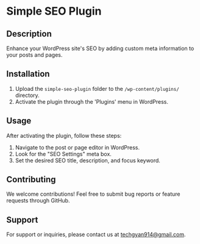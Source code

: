 # Simple SEO Plugin

## Description

Enhance your WordPress site's SEO by adding custom meta information to your posts and pages.

## Installation

1. Upload the `simple-seo-plugin` folder to the `/wp-content/plugins/` directory.
2. Activate the plugin through the 'Plugins' menu in WordPress.

## Usage

After activating the plugin, follow these steps:

1. Navigate to the post or page editor in WordPress.
2. Look for the "SEO Settings" meta box.
3. Set the desired SEO title, description, and focus keyword.

## Contributing

We welcome contributions! Feel free to submit bug reports or feature requests through GitHub.

## Support

For support or inquiries, please contact us at techgyan914@gmail.com.
